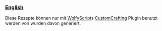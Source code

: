 ### [__English__](README_en.md)
Diese Rezepte können nur mit [WolfyScript](../../../../../WolfyScript)s [CustomCrafting](../../../../../WolfyScript/CustomCrafting) Plugin benutzt werden von wurden davon generiert.
